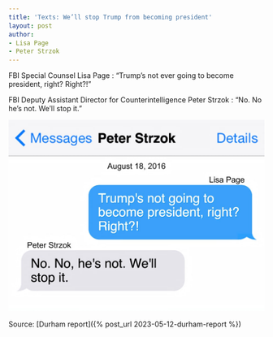 ```yaml
---
title: 'Texts: We’ll stop Trump from becoming president'
layout: post
author:
- Lisa Page
- Peter Strzok
---
```


FBI Special Counsel Lisa Page
: “Trump’s not ever going to become president, right? Right?!”

FBI Deputy Assistant Director for Counterintelligence Peter Strzok
: “No. No he’s not. We’ll stop it.”

![We’ll stop Trump from becoming president](/assets/2016-08-18-page-strzok.jpg "We’ll stop Trump from becoming president")

Source: [Durham report]({% post_url 2023-05-12-durham-report %})
